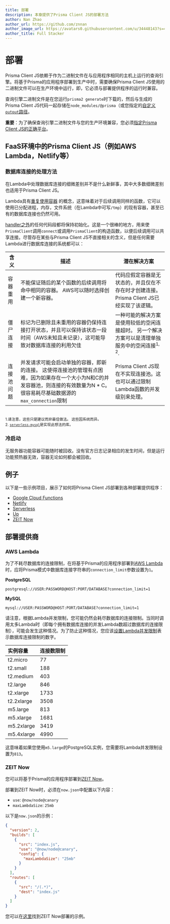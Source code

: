 ```yaml
---
title: 部署
description: 本章提供了Prisma Client JS的部署方法
author: Nan Zhao
author_url: https://github.com/znnan
author_image_url: https://avatars0.githubusercontent.com/u/34448143?s=400&u=949ac05ac4184e0f0e1d842aac4575da66d937cc&v=4
author_title: Full Stacker
---
```


<!-- # Deployment -->

# 部署

<!-- Prisma Client JS depends on a query engine that's running as a binary on the same host as your application. When deploying your Prisma-based application to production, you need to ensure that the binary used by Prisma Client JS can run in your production environment, i.e. it needs to be compatible with the runtime of your deployment provider. -->

Prisma Client JS依赖于作为二进制文件在与应用程序相同的主机上运行的查询引擎。将基于Prisma的应用程序部署到生产中时，需要确保Prisma Client JS使用的二进制文件可以在生产环境中运行，即，它必须与部署提供程序的运行时兼容。

<!-- The query engine binary is downloaded when you run `prisma2 generate`, it is then stored alongside the generated Prisma Client JS code inside `node_modules/@prisma` (or the [custom `output` path](./codegen-and-node-setup.md) you specified). -->

查询引擎二进制文件是在您运行`prisma2 generate`时下载的，然后与生成的Prisma Client JS代码一起存储在`node_modules/@prisma`（或您指定的[自定义`output`路径](./codegen-and-node-setup.md)。

<!-- **IMPORTANT**: To ensure the query engine binary is compatible with your production environment, you have to [specify the right platform for Prisma Client JS](../core/generators/prisma-client-js.md#specifying-the-right-platform-for-prisma-client-js). -->

**重要**：为了确保查询引擎二进制文件与您的生产环境兼容，您必须[指定Prisma Client JS的正确平台](../core/generators/prisma-client-js.md#specifying-the-right-platform-for-prisma-client-js)。

<!-- ## Prisma Client JS in FaaS environment (e.g. AWS Lambda, Netlify, ...) -->

## FaaS环境中的Prisma Client JS（例如AWS Lambda，Netlify等）

<!-- ### Database connection handling -->

### 数据库连接的处理方法

<!-- Nuances around handling database connections in Lambda are not new and most of those nuances also apply to Prisma Client JS. -->

在Lambda中处理数据库连接的细微差别并不是什么新鲜事，其中大多数细微差别也适用于Prisma Client JS。

<!-- Lambda has the concept of [reusing a container](https://aws.amazon.com/blogs/compute/container-reuse-in-lambda/) which means that for subsequent invocations of the same function it may use an already existing container that has the allocated processes, memory, file system (`/tmp` is writable in Lambda), and even DB
connection still available. -->

Lambda具有[重复使用容器](https://aws.amazon.com/blogs/compute/container-reuse-in-lambda/) 的概念，这意味着对于后续调用同样的函数，它可以使用已分配进程，内存，文件系统（在Lambda中可写`/tmp`）的现有容器，甚至已有的数据库连接也仍然可用。

<!-- Any piece of code [outside the handler](https://docs.aws.amazon.com/lambda/latest/dg/programming-model-v2.html) remains initialized. This is a great place for `PrismaClient` to call `connect` or at least call `PrismaClient` constructor so that subsequent invocations can share a connection. There are some implications though that are not directly related to Prisma Client JS but any system that would require a DB connection from Lambda: -->

[handler之外](https://docs.aws.amazon.com/lambda/latest/dg/programming-model-v2.html)的任何代码段都将保持初始化。这是一个很棒的地方，用来使`PrismaClient`调用`connect`或调用`PrismaClient`的构造函数，以便后续调用可以共享连接。尽管存在某些与Prisma Client JS不直接相关的含义，但是任何需要Lambda进行数据库连接的系统都可以：

<!--
| Implication               | Description                                                                                                                                                                                                                                                                                                                           | Potential Solution                                                                                                                                               |
| ------------------------- | ------------------------------------------------------------------------------------------------------------------------------------------------------------------------------------------------------------------------------------------------------------------------------------------------------------------------------------- | ---------------------------------------------------------------------------------------------------------------------------------------------------------------- |
| Container reuse           | It is not guaranteed that subsequent nearby invocations of a function will hit the same container. AWS can choose to create a new container at any time.                                                                                                                                                                              | Code should assume the container to be stateless and create a connection only if it does not exist. Prisma Client JS already implements that logic.                        |
| Zombie connections        | The containers that are marked to be removed and are not being reused still keep a connection open and can stay in that state for some time (unknown and not documented from AWS), this can lead to a sub-optimal utilization of the DB connections                                                                                   | One potential solution is to use a lower idle connection timeout. Another solution can be to clean up the idle connections in a separate service<sup>1, 2</sup>. |
| Connection pooling issues | Concurrent requests might spin up separate containers i.e. new connections. This makes connection pooling a bit difficult to manage because if there is a pool of size N and C concurrent containers, the effective number of connections is N \* C. It is very easy to exhaust `max_connection` limits of the underlying data source | Prisma Client JS does not implement connection pooling right now. This can also be handled by limiting the concurrency levels of a Lambda function.                        |
-->

| 含义 |描述 | 潜在解决方案  |
| ------------------------- | -------------------------------------------- | ---------------------------------------------------------------------- |
| 容器重用| 不能保证随后的某个函数的后续调用将命中相同的容器。 AWS可以随时选择创建一个新容器。| 代码应假定容器是无状态的，并且仅在不存在时才创建连接。 Prisma Client JS已经实现了该逻辑。|
| 僵尸连接 | 标记为已删除且未重用的容器仍保持连接打开状态，并且可以保持该状态一段时间（AWS未知且未记录），这可能导致对数据库连接的利用欠佳 | 一种可能的解决方案是使用较低的空闲连接超时。 另一个解决方案可以是清理单独服务中的空闲连接<sup>1, 2</sup>. |
| 连接池问题 | 并发请求可能会启动单独的容器，即新的连接。 这使得连接池的管理有点困难，因为如果存在一个大小为N和C的并发容器池，则连接的有效数量为N \* C。很容易耗尽基础数据源的`max_connection`限制 | Prisma Client JS现在不实现连接池。这也可以通过限制Lambda函数的并发级别来处理。|

<!--
<br />
<sup>
1. Note that these are recommendations and not best practices. These would vary from system to system.
</sup>
<br />
<sup>
2. <a href="https://github.com/jeremydaly/serverless-mysql"><code>serverless-mysql</code></a> is a library that implements this idea.
</sup>
-->

<br />
<sup>
1.请注意，这些只是建议而非最佳做法。 这些因系统而异。
</sup>
<br />
<sup>
2. <a href="https://github.com/jeremydaly/serverless-mysql"><code>serverless-mysql</code></a>是实现此想法的库。
</sup>

<!-- ### Cold starts -->

### 冷启动

<!-- A serverless function container may be recycled at any point. There is no official documented amount of time on when that happen but running a function warmer does not work, containers are recycled regardless. -->

无服务器功能容器可能随时被回收。没有官方日志记录相应的发生时间，但是运行功能预热器无效，容器无论如何都会被回收。

<!-- ## Examples -->

## 例子

<!-- Here are a number of example projects demonstrating how to deploy Prisma Client JS to various deployment providers: -->

以下是一些示例项目，展示了如何将Prisma Client JS部署到各种部署提供程序：

<!-- - [Google Cloud Functions](https://github.com/prisma/prisma-examples/tree/prisma2/deployment-platforms/google-cloud-functions)
- [Netlify](https://github.com/prisma/prisma-examples/tree/prisma2/deployment-platforms/netlify)
- [Serverless](https://github.com/prisma/prisma-examples/tree/prisma2/deployment-platforms/serverless)
- [Up](https://github.com/prisma/prisma-examples/tree/prisma2/deployment-platforms/up)
- [ZEIT Now](https://github.com/prisma/prisma-examples/tree/prisma2/deployment-platforms/zeit-now) -->

- [Google Cloud Functions](https://github.com/prisma/prisma-examples/tree/prisma2/deployment-platforms/google-cloud-functions)
- [Netlify](https://github.com/prisma/prisma-examples/tree/prisma2/deployment-platforms/netlify)
- [Serverless](https://github.com/prisma/prisma-examples/tree/prisma2/deployment-platforms/serverless)
- [Up](https://github.com/prisma/prisma-examples/tree/prisma2/deployment-platforms/up)
- [ZEIT Now](https://github.com/prisma/prisma-examples/tree/prisma2/deployment-platforms/zeit-now)

<!-- ## Deployment providers -->

## 部署提供商

<!-- ### AWS Lambda -->

### AWS Lambda 

<!-- In order to not exhaust the connection limits of your database, you should set the `connection_limit` parameter of your database connection string in the Prisma schema to `1` when deploying your Prisma-based application to [AWS Lambda](). -->

为了不耗尽数据库的连接限制，在将基于Prisma的应用程序部署到[AWS Lambda]()时，应将Prisma模式中数据库连接字符串的`connection_limit`参数设置为`1`。

<!-- **PostgreSQL** -->

**PostgreSQL**

```
postgresql://USER:PASSWORD@HOST:PORT/DATABASE?connection_limit=1
```

<!-- **MySQL** -->

**MySQL**

```
mysql://USER:PASSWORD@HOST:PORT/DATABASE?connection_limit=1
```

<!-- Note that depending on your Lambda concurrency limit, you might still exhaust your database's connection limit. This can happen when too many Lambdas are invoked concurrently (i.e. the number of concurrent Lambdas that each hold a DB connection exceeds the connection limit of your database). To prevent this, you should [set your Lambda concurrency limit](https://docs.aws.amazon.com/lambda/latest/dg/configuration-concurrency.html) to number that represents the connection limit of your database. -->

请注意，根据Lambda并发限制，您可能仍然会耗尽数据库的连接限制。当同时调用太多Lambda时（即每个拥有数据库连接的并发Lambda数超过数据库的连接限制），可能会发生这种情况。为了防止这种情况，您应该[设置Lambda并发限制](https://docs.aws.amazon.com/lambda/latest/dg/configuration-concurrency.html)表示数据库连接限制的数字。

<!--
| Instance size | Connection limit |
| :----------- | :------------ |
|   t2.micro    |       77       |
|   t2.small    |      188       |
|   t2.medium   |      403       |
|   t2.large    |      846       |
|   t2.xlarge   |      1733      |
|  t2.2xlarge   |      3508      |
|   m5.large    |      813       |
|   m5.xlarge   |      1681      |
|  m5.2xlarge   |      3419      |
|  m5.4xlarge   |      4990      |
-->

| 实例容量 | 连接数限制 |
| :----------- | :------------ |
|   t2.micro    |       77       |
|   t2.small    |      188       |
|   t2.medium   |      403       |
|   t2.large    |      846       |
|   t2.xlarge   |      1733      |
|  t2.2xlarge   |      3508      |
|   m5.large    |      813       |
|   m5.xlarge   |      1681      |
|  m5.2xlarge   |      3419      |
|  m5.4xlarge   |      4990      |

<!-- This means that if you're e.g. using a `m5.large` PostgreSQL instance, you need to set your Lambda concurrency limit to `813`. -->

这意味着如果您使用`m5.large`的PostgreSQL实例，您需要将Lambda并发限制设置为`813`。

<!-- ### ZEIT Now -->

### ZEIT Now

<!-- You can deploy your Prisma-based application to [ZEIT Now](https://zeit.co/now). -->

您可以将基于Prisma的应用程序部署到[ZEIT Now](https://zeit.co/now)。

<!-- When deploying to ZEIT Now, you must configure the following in your `now.json`: -->

部署到ZEIT Now时，必须在`now.json`中配置以下内容：

<!-- - `use`: `@now/node@canary`
- `maxLambdaSize`: `25mb` -->

- `use`: `@now/node@canary`
- `maxLambdaSize`: `25mb`

<!-- Here is an example `now.json`: -->

以下是`now.json`的示例：

```json
{
  "version": 2,
  "builds": [
    {
      "src": "index.js",
      "use": "@now/node@canary",
      "config": {
        "maxLambdaSize": "25mb"
      }
    }
  ],
  "routes": [
    {
      "src": "/(.*)",
      "dest": "index.js"
    }
  ]
}
```

<!-- You can find an example for a ZEIT Now deployment [here](https://github.com/prisma/prisma-examples/tree/prisma2/deployment-platforms/zeit-now). -->

您可以在[这里](https://github.com/prisma/prisma-examples/tree/prisma2/deployment-platforms/zeit-now)找到ZEIT Now部署的示例。
